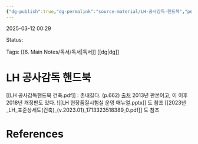 ```yaml
---
{"dg-publish":true,"dg-permalink":"source-material/LH-공사감독-핸드북","permalink":"/source-material/LH-공사감독-핸드북/"}
---
```



2025-03-12 00:29

Status: 

Tags: [[6. Main Notes/독서/독서\|독서]] [[dg\|dg]] 

# LH 공사감독 핸드북

[[LH 공사감독핸드북 건축.pdf]] : 존내길다. (p.662) [출처](https://architecture-estimate.com/1401) 2013년 판본이고, 이 이후 2018년 개정판도 있다.
![[LH 현장품질시험실 운영 매뉴얼.pptx]] 도 참조
[[2023년_LH_표준상세도(건축)_(v.2023.01)_1713323518389_0.pdf]] 도 참조

# References
